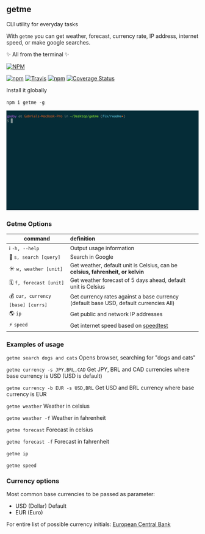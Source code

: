## getme
CLI utility for everyday tasks

With `getme` you can get weather, forecast, currency rate, IP address, internet speed, or make google searches. 

✨ All from the terminal ✨ 

[![NPM](https://nodei.co/npm/getme.png?downloads=true)](https://nodei.co/npm/getme/)

[![npm](https://img.shields.io/npm/v/getme.svg)](https://www.npmjs.com/package/getme)
[![Travis](https://img.shields.io/travis/gabrielgodoy/getme.svg)]()
[![npm](https://img.shields.io/npm/dm/getme.svg)]()
[![Coverage Status](https://coveralls.io/repos/github/gabrielgodoy/getme/badge.svg?branch=master)](https://coveralls.io/github/gabrielgodoy/getme?branch=master)

Install it globally 

`npm i getme -g`

![Demo](demo.gif)

### Getme Options

| command                               | definition                                                                                                      |
| --------------------------------------| :---------------------------------------------------------------------------------------------------------------|
| ℹ️ `-h, --help`                        | Output usage information                                                                                        |
| 🔎 `s, search [query]`                 | Search in Google                                                                                               |
| ☀️ `w, weather [unit]`                 | Get weather, default unit is Celsius, can be **celsius, fahrenheit, or kelvin**                                |
| 🗓 `f, forecast [unit]`                | Get weather forecast of 5 days ahead, default unit is Celsius                                                  |
| 💰 `cur, currency [base] [currs]`      | Get currency rates against a base currency (default base USD, default currencies All)                          |
| 🌎 `ip`                                | Get public and network IP addresses                                                                            |
| ⚡ `speed`                             | Get internet speed based on [speedtest](http://www.speedtest.net/)                                             |


### Examples of usage

`getme search dogs and cats` Opens browser, searching for "dogs and cats"

`getme currency -s JPY,BRL,CAD` Get JPY, BRL and CAD currencies where base currency is USD (USD is default)

`getme currency -b EUR -s USD,BRL` Get USD and BRL currency where base currency is EUR

`getme weather` Weather in celsius

`getme weather -f` Weather in fahrenheit

`getme forecast` Forecast in celsius

`getme forecast -f` Forecast in fahrenheit

`getme ip`

`getme speed`


### Currency options

Most common base currencies to be passed as parameter:
- USD (Dollar) Default
- EUR (Euro)

For entire list of possible currency initials: 
[European Central Bank](http://www.ecb.europa.eu/stats/exchange/eurofxref/html/index.en.html)
